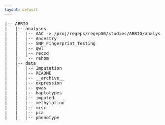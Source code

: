 ```yaml
---
layout: default
---
```



<pre>
|-- ABRIG
|   |-- analyses
|   |   |-- AAC -> /proj/regeps/regep00/studies/ABRIG/analyses/reccd/AAC
|   |   |-- Ancestry
|   |   |-- SNP_Fingerprint_Testing
|   |   |-- qwl
|   |   |-- reccd
|   |   `-- rehom
|   |-- data
|   |   |-- Imputation
|   |   |-- README
|   |   |-- __archive__
|   |   |-- expression
|   |   |-- gwas
|   |   |-- haplotypes
|   |   |-- imputed
|   |   |-- methylation
|   |   |-- misc
|   |   |-- pca
|   |   |-- phenotype
</pre>
